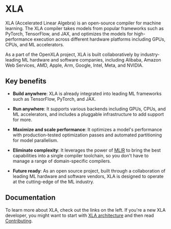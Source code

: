 # XLA

XLA (Accelerated Linear Algebra) is an open-source compiler for machine
learning. The XLA compiler takes models from popular frameworks such as PyTorch,
TensorFlow, and JAX, and optimizes the models for high-performance execution
across different hardware platforms including GPUs, CPUs, and ML accelerators.

As a part of the OpenXLA project, XLA is built collaboratively by
industry-leading ML hardware and software companies, including
Alibaba, Amazon Web Services, AMD, Apple, Arm, Google, Intel, Meta, and NVIDIA.

## Key benefits

-   **Build anywhere**: XLA is already integrated into leading ML frameworks
    such as TensorFlow, PyTorch, and JAX.

-   **Run anywhere**: It supports various backends including GPUs, CPUs, and ML
    accelerators, and includes a pluggable infrastructure to add support for
    more.

-   **Maximize and scale performance**: It optimizes a model's performance with
    production-tested optimization passes and automated partitioning for model
    parallelism.

-   **Eliminate complexity**: It leverages the power of
    [MLIR](https://mlir.llvm.org/) to bring the best capabilities into a single
    compiler toolchain, so you don't have to manage a range of domain-specific
    compilers.

-   **Future ready**: As an open source project, built through a collaboration
    of leading ML hardware and software vendors, XLA is designed to operate at
    the cutting-edge of the ML industry.

## Documentation

To learn more about XLA, check out the links on the left. If you're a new XLA
developer, you might want to start with [XLA architecture](architecture.md) and
then read [Contributing](contributing.md).
